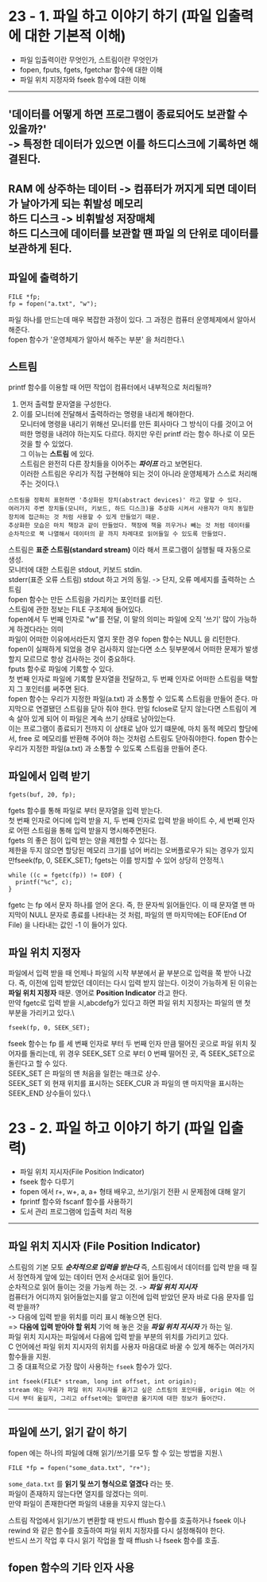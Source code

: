# 23 - 1. 파일 하고 이야기 하기 (파일 입출력에 대한 기본적 이해)
- 파일 입출력이란 무엇인가, 스트림이란 무엇인가
- fopen, fputs, fgets, fgetchar 함수에 대한 이해
- 파일 위치 지정자와 fseek 함수에 대한 이해
---
'데이터를 어떻게 하면 프로그램이 종료되어도 보관할 수 있을까?'\
-> 특정한 데이터가 있으면 이를 하드디스크에 기록하면 해결된다.
---
RAM 에 상주하는 데이터 -> 컴퓨터가 꺼지게 되면 데이터가 날아가게 되는 __휘발성 메모리__\
하드 디스크 -> 비휘발성 저장매체\
하드 디스크에 데이터를 보관할 땐 __파일__ 의 단위로 데이터를 보관하게 된다.
---
## 파일에 출력하기
```
FILE *fp;
fp = fopen("a.txt", "w");
```
파일 하나를 만드는데 매우 복잡한 과정이 있다. 그 과정은 컴퓨터 운영체제에서 알아서 해준다.\
fopen  함수가 '운영체제가 알아서 해주는 부분' 을 처리한다.\
## 스트림
printf 함수를 이용할 때 어떤 작업이 컴퓨터에서 내부적으로 처리될까?
1. 먼저 출력할 문자열을 구성한다.
2. 이를 모니터에 전달해서 출력하라는 명령을 내리게 해야한다.\
모니터에 명령을 내리기 위해선 모니터를 만든 회사마다 그 방식이 다를 것이고 어떠한 명령을 내려야 하는지도 다르다. 하지만 우린 printf 라는 함수 하나로 이 모든 것을 할 수 있었다.\
그 이뉴는 __스트림__ 에 있다.\
스트림은 완전히 다른 장치들을 이어주는 ___파이프___ 라고 보면된다.\
이러한 스트림은 우리가 직접 구현해야 되는 것이 아니라 운영체제가 스스로 처리해주는 것이다.\
```
스트림을 정확히 표현하면 '추상화된 장치(abstract devices)' 라고 말할 수 있다.
여러가지 주변 장치들(모니터, 키보드, 하드 디스크)을 추상화 시켜서 사용자가 마치 동일한 장치에 접근하는 것 처럼 사용할 수 있게 만들었기 때문.
추상화한 모습은 마치 책장과 같이 만들었다. 책장에 책을 끼우거나 빼는 것 처럼 데이터를 순차적으로 쭉 나열해서 데이터의 끝 까지 차례대로 읽어들일 수 있도록 만들었다.
```
스트림은 __표준 스트림(standard stream)__ 이라 해서 프로그램이 실행될 때 자동으로 생성.\
모니터에 대한 스트림은 stdout, 키보드 stdin.\
stderr(표준 오류 스트림) stdout 하고 거의 동일. -> 단지, 오류 메세지를 출력하는 스트림\
fopen 함수는 만든 스트림을 가리키는 포인터를 리턴.\
스트림에 관한 정보는 FILE 구조체에 들어있다.\
fopen에서 두 번째 인자로 "w"를 전달, 이 말의 의미는 파일에 오직 '쓰기' 많이 가능하게 하겠다라는 의미\
파일이 어떠한 이유에서라든지 열지 못한 경우 fopen 함수는 NULL 을 리턴한다.\
fopen이 실패하게 되었을 경우 검사하지 않는다면 소스 뒷부분에서 어떠한 문제가 발생할지 모르므로 항상 검사하는 것이 중요하다.\
fputs 함수로 파일에 기록할 수 있다.\
첫 번째 인자로 파일에 기록할 문자열을 전달하고, 두 번째 인자로 어떠한 스트림을 택할지 그 포인터를 써주면 된다.\
fopen 함수는 우리가 지정한 파일(a.txt) 과 소통할 수 있도록 스트림을 만들어 준다.
마지막으로 연결됐던 스트림을 닫아 줘야 한다. 만일 fclose로 닫지 않는다면 스트림이 계속 살아 있게 되어 이 파일은 계속 쓰기 상태로 남아있는다.\
이는 프로그램이 종료되기 전까지 이 상태로 남아 있기 떄문에, 마치 동적 메모리 할당에서, free 로 메모리를 반환해 주어야 하는 것처럼 스트림도 닫아줘야한다.
fopen 함수는 우리가 지정한 파일(a.txt) 과 소통할 수 있도록 스트림을 만들어 준다.
## 파일에서 입력 받기
```
fgets(buf, 20, fp);
```
fgets 함수를 통해 파일로 부터 문자열을 입력 받는다.\
첫 번째 인자로 어디에 입력 받을 지, 두 번째 인자로 입력 받을 바이트 수, 세 번째 인자로 어떤 스트림을 통해 입력 받을지 명시해주면된다.\
fgets 의 좋은 점이 입력 받는 양을 제한할 수 있다는 점.\
제한을 두지 않으면 할당된 메모리 크기를 넘어 버리는 오버플로우가 되는 경우가 있지만fseek(fp, 0, SEEK_SET); fgets는 이를 방지할 수 있어 상당히 안정적.\

```
while ((c = fgetc(fp)) != EOF) {
  printf("%c", c);
}
```
fgetc 는 fp 에서 문자 하나를 얻어 온다. 즉, 한 문자씩 읽어들인다. 이 때 문자열 맨 마지막이 NULL 문자로 종료를 나타내는 것 처럼, 파일의 맨 마지막에는 EOF(End Of File) 을 나타내는 값인 -1 이 들어가 있다.
## 파일 위치 지정자
파일에서 입력 받을 때 언제나 파일의 시작 부분에서 끝 부분으로 입력을 쭉 받아 나갔다. 즉, 이전에 입력 받았던 데이터는 다시 입력 받지 않는다. 이것이 가능하게 된 이유는 __파일 위치 지정자__ 때문. 영어로 __Position Indicator__ 라고 한다.\
만약 fgetc로 입력 받을 시,abcdefg가 있다고 하면 파일 위치 지정자는 파일의 맨 첫 부분을 가리키고 있다.\
```
fseek(fp, 0, SEEK_SET);
```
fseek 함수는 fp 를 세 번째 인자로 부터 두 번째 인자 만큼 떨어진 곳으로 파일 위치 짖어자를 돌리는데, 위 경우 SEEK_SET 으로 부터 0 번째 떨어진 곳, 즉 SEEK_SET으로 돌린다고 할 수 있다.\
SEEK_SET 은 파일의 맨 처음을 일컫는 매크로 상수.\
SEEK_SET 외 현재 위치를 표시하는 SEEK_CUR 과 파일의 맨 마지막을 표시하는 SEEK_END 상수들이 있다.\

# 23 - 2. 파일 하고 이야기 하기 (파일 입출력)
- 파일 위치 지시자(File Position Indicator)
- fseek 함수 다루기
- fopen 에서 r+, w+, a, a+ 형태 배우고, 쓰기/읽기 전환 시 문제점에 대해 알기
- fprintf 함수와 fscanf 함수를 사용하기
- 도서 관리 프로그램에 입출력 처리 적용
---
## 파일 위치 지시자 (File Position Indicator)
스트림의 기본 모토 ___순차적으로 입력을 받는다___
즉, 스트림에서 데이터를 입력 받을 때 질서 정연하게 앞에 있는 데이터 먼저 순서대로 읽어 들인다.\
순차적으로 읽어 들이는 것을 가능케 하는 것. -> ___파일 위치 지시자___ \
컴퓨터가 어디까지 읽어들었는지를 알고 이전에 입력 받았던 문자 바로 다음 문자를 입력 받을까?\
-> 다음에 입력 받을 위치를 미리 표시 해놓으면 된다.\
=> __다음에 입력 받아야 할 위치__ 기억 해 놓은 것을 ___파일 위치 지시자___ 가 하는 일.\
파일 위치 지시자는 파일에서 다음에 입력 받을 부분의 위치를 가리키고 있다.\
C 언어에선 파일 위치 지시자의 위치를 사용자 마음대로 바꿀 수 있게 해주는 여러가지 함수들을 지원.\
그 중 대표적으로 가장 많이 사용하는 ```fseek``` 함수가 있다.
```
int fseek(FILE* stream, long int offset, int origin);
stream 에는 우리가 파일 위치 지시자를 옮기고 싶은 스트림의 포인터를, origin 에는 어디서 부터 옮길지, 그리고 offset에는 얼마만큼 옮기지에 대한 정보가 들어간다.
```
---
## 파일에 쓰기, 읽기 같이 하기 
fopen 에는 하나의 파일에 대해 읽기/쓰기를 모두 할 수 있는 방법을 지원.\
```
FILE *fp = fopen("some_data.txt", "r+");
```
```some_data.txt``` 를 __읽기 및 쓰기 형식으로 열겠다__ 라는 뜻.\
파일이 존재하지 않는다면 열지를 않겠다는 의미.\
만약 파일이 존재한다면 파일의 내용을 지우지 않는다.\

스트림 작업에서 읽기/쓰기 변환할 때 반드시 fflush 함수를 호출하거나 fseek 이나 rewind 와 같은 함수를 호출하여 파일 위치 지정자를 다시 설정해줘야 한다.\
 반드시 쓰기 작업 후 다시 읽기 작업을 할 때 fflush 나 fseek 함수를 호출.

 ## fopen 함수의 기타 인자 사용
 

